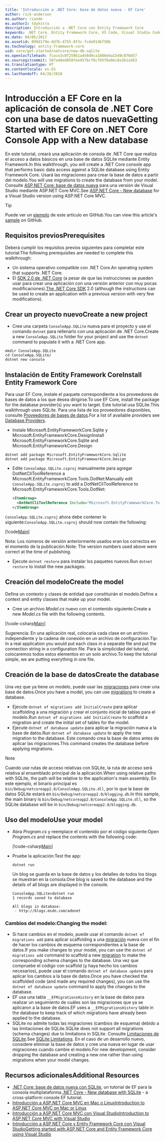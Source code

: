 ```yaml
---
title: 'Introducción a .NET Core: base de datos nueva - EF Core'
author: rick-anderson
ms.author: riande
ms.author2: tdykstra
description: Introducción a .NET Core con Entity Framework Core
keywords: .NET Core, Entity Framework Core, VS Code, Visual Studio Code, Mac, Linux
ms.date: 04/05/2017
ms.assetid: 099d179e-dd7b-4755-8f3c-fcde914bf50b
ms.technology: entity-framework-core
uid: core/get-started/netcore/new-db-sqlite
ms.openlocfilehash: fcace3c0f259b1a456d9ca1086e6a1549c070d57
ms.sourcegitcommit: 507a40ed050fee957bcf8cf05f6e0ec8a3b1a363
ms.translationtype: HT
ms.contentlocale: es-ES
ms.lasthandoff: 04/26/2018
---
```

# <a name="getting-started-with-ef-core-on-net-core-console-app-with-a-new-database"></a><span data-ttu-id="bd175-104">Introducción a EF Core en la aplicación de consola de .NET Core con una base de datos nueva</span><span class="sxs-lookup"><span data-stu-id="bd175-104">Getting Started with EF Core on .NET Core Console App with a New database</span></span>

<span data-ttu-id="bd175-105">En este tutorial, creará una aplicación de consola de .NET Core que realiza el acceso a datos básicos en una base de datos SQLite mediante Entity Framework.</span><span class="sxs-lookup"><span data-stu-id="bd175-105">In this walkthrough, you will create a .NET Core console app that performs basic data access against a SQLite database using Entity Framework Core.</span></span> <span data-ttu-id="bd175-106">Usará las migraciones para crear la base de datos a partir del modelo.</span><span class="sxs-lookup"><span data-stu-id="bd175-106">You will use migrations to create the database from your model.</span></span> <span data-ttu-id="bd175-107">Consulte [ASP.NET Core: base de datos nueva](xref:core/get-started/aspnetcore/new-db) para una versión de Visual Studio mediante ASP.NET Core MVC.</span><span class="sxs-lookup"><span data-stu-id="bd175-107">See [ASP.NET Core - New database](xref:core/get-started/aspnetcore/new-db) for a Visual Studio version using ASP.NET Core MVC.</span></span>

> [!TIP]  
> <span data-ttu-id="bd175-108">Puede ver un [ejemplo](https://github.com/aspnet/EntityFramework.Docs/tree/master/samples/core/GetStarted/NetCore/ConsoleApp.SQLite) de este artículo en GitHub.</span><span class="sxs-lookup"><span data-stu-id="bd175-108">You can view this article's [sample](https://github.com/aspnet/EntityFramework.Docs/tree/master/samples/core/GetStarted/NetCore/ConsoleApp.SQLite) on GitHub.</span></span>

## <a name="prerequisites"></a><span data-ttu-id="bd175-109">Requisitos previos</span><span class="sxs-lookup"><span data-stu-id="bd175-109">Prerequisites</span></span>

<span data-ttu-id="bd175-110">Deberá cumplir los requisitos previos siguientes para completar este tutorial:</span><span class="sxs-lookup"><span data-stu-id="bd175-110">The following prerequisites are needed to complete this walkthrough:</span></span>
* <span data-ttu-id="bd175-111">Un sistema operativo compatible con .NET Core.</span><span class="sxs-lookup"><span data-stu-id="bd175-111">An operating system that supports .NET Core.</span></span>
* <span data-ttu-id="bd175-112">El [SDK 2.0 de .NET Core](https://www.microsoft.com/net/core) (a pesar de que las instrucciones se pueden usar para crear una aplicación con una versión anterior con muy pocas modificaciones).</span><span class="sxs-lookup"><span data-stu-id="bd175-112">[The .NET Core SDK](https://www.microsoft.com/net/core) 2.0 (although the instructions can be used to create an application with a previous version with very few modifications).</span></span>

## <a name="create-a-new-project"></a><span data-ttu-id="bd175-113">Crear un proyecto nuevo</span><span class="sxs-lookup"><span data-stu-id="bd175-113">Create a new project</span></span>

* <span data-ttu-id="bd175-114">Cree una carpeta `ConsoleApp.SQLite` nueva para el proyecto y use el comando `dotnet` para rellenarlo con una aplicación de .NET Core.</span><span class="sxs-lookup"><span data-stu-id="bd175-114">Create a new `ConsoleApp.SQLite` folder for your project and use the `dotnet` command to populate it with a .NET Core app.</span></span>

``` Console
mkdir ConsoleApp.SQLite
cd ConsoleApp.SQLite/
dotnet new console
```

## <a name="install-entity-framework-core"></a><span data-ttu-id="bd175-115">Instalación de Entity Framework Core</span><span class="sxs-lookup"><span data-stu-id="bd175-115">Install Entity Framework Core</span></span>

<span data-ttu-id="bd175-116">Para usar EF Core, instale el paquete correspondiente a los proveedores de bases de datos a los que desea dirigirse.</span><span class="sxs-lookup"><span data-stu-id="bd175-116">To use EF Core, install the package for the database provider(s) you want to target.</span></span> <span data-ttu-id="bd175-117">Este tutorial usa SQLite.</span><span class="sxs-lookup"><span data-stu-id="bd175-117">This walkthrough uses SQLite.</span></span> <span data-ttu-id="bd175-118">Para una lista de los proveedores disponibles, consulte [Proveedores de bases de datos](../../providers/index.md).</span><span class="sxs-lookup"><span data-stu-id="bd175-118">For a list of available providers see [Database Providers](../../providers/index.md).</span></span>

* <span data-ttu-id="bd175-119">Instale Microsoft.EntityFrameworkCore.Sqlite y Microsoft.EntityFrameworkCore.Design</span><span class="sxs-lookup"><span data-stu-id="bd175-119">Install Microsoft.EntityFrameworkCore.Sqlite and Microsoft.EntityFrameworkCore.Design</span></span>

``` Console
dotnet add package Microsoft.EntityFrameworkCore.Sqlite
dotnet add package Microsoft.EntityFrameworkCore.Design
```

* <span data-ttu-id="bd175-120">Edite `ConsoleApp.SQLite.csproj` manualmente para agregar DotNetCliToolReference a Microsoft.EntityFrameworkCore.Tools.DotNet:</span><span class="sxs-lookup"><span data-stu-id="bd175-120">Manually edit `ConsoleApp.SQLite.csproj` to add a DotNetCliToolReference to Microsoft.EntityFrameworkCore.Tools.DotNet:</span></span>

  ``` xml
  <ItemGroup>
    <DotNetCliToolReference Include="Microsoft.EntityFrameworkCore.Tools.DotNet" Version="2.0.0" />
  </ItemGroup>
  ```

<span data-ttu-id="bd175-121">`ConsoleApp.SQLite.csproj` ahora debe contener lo siguiente:</span><span class="sxs-lookup"><span data-stu-id="bd175-121">`ConsoleApp.SQLite.csproj` should now contain the following:</span></span>

[!code[Main](../../../../samples/core/GetStarted/NetCore/ConsoleApp.SQLite/ConsoleApp.SQLite.csproj)]

 <span data-ttu-id="bd175-122">Nota: Los números de versión anteriormente usados eran los correctos en el momento de la publicación.</span><span class="sxs-lookup"><span data-stu-id="bd175-122">Note: The version numbers used above were correct at the time of publishing.</span></span>

*  <span data-ttu-id="bd175-123">Ejecute `dotnet restore` para instalar los paquetes nuevos.</span><span class="sxs-lookup"><span data-stu-id="bd175-123">Run `dotnet restore` to install the new packages.</span></span>

## <a name="create-the-model"></a><span data-ttu-id="bd175-124">Creación del modelo</span><span class="sxs-lookup"><span data-stu-id="bd175-124">Create the model</span></span>

<span data-ttu-id="bd175-125">Defina un contexto y clases de entidad que constituirán el modelo.</span><span class="sxs-lookup"><span data-stu-id="bd175-125">Define a context and entity classes that make up your model.</span></span>

* <span data-ttu-id="bd175-126">Cree un archivo *Model.cs* nuevo con el contenido siguiente.</span><span class="sxs-lookup"><span data-stu-id="bd175-126">Create a new *Model.cs* file with the following contents.</span></span>

[!code-csharp[Main](../../../../samples/core/GetStarted/NetCore/ConsoleApp.SQLite/Model.cs)]

<span data-ttu-id="bd175-127">Sugerencia: En una aplicación real, colocaría cada clase en un archivo independiente y la cadena de conexión en un archivo de configuración.</span><span class="sxs-lookup"><span data-stu-id="bd175-127">Tip: In a real application you would put each class in a separate file and put the connection string in a configuration file.</span></span> <span data-ttu-id="bd175-128">Para la simplicidad del tutorial, colocaremos todos estos elementos en un solo archivo.</span><span class="sxs-lookup"><span data-stu-id="bd175-128">To keep the tutorial simple, we are putting everything in one file.</span></span>

## <a name="create-the-database"></a><span data-ttu-id="bd175-129">Creación de la base de datos</span><span class="sxs-lookup"><span data-stu-id="bd175-129">Create the database</span></span>

<span data-ttu-id="bd175-130">Una vez que ya tiene un modelo, puede usar las [migraciones](https://docs.microsoft.com/aspnet/core/data/ef-mvc/migrations#introduction-to-migrations) para crear una base de datos.</span><span class="sxs-lookup"><span data-stu-id="bd175-130">Once you have a model, you can use [migrations](https://docs.microsoft.com/aspnet/core/data/ef-mvc/migrations#introduction-to-migrations) to create a database.</span></span>

* <span data-ttu-id="bd175-131">Ejecute `dotnet ef migrations add InitialCreate` para aplicar scaffolding a una migración y crear el conjunto inicial de tablas para el modelo.</span><span class="sxs-lookup"><span data-stu-id="bd175-131">Run `dotnet ef migrations add InitialCreate` to scaffold a migration and create the initial set of tables for the model.</span></span>
* <span data-ttu-id="bd175-132">Ejecute `dotnet ef database update` para aplicar la migración nueva a la base de datos.</span><span class="sxs-lookup"><span data-stu-id="bd175-132">Run `dotnet ef database update` to apply the new migration to the database.</span></span> <span data-ttu-id="bd175-133">Este comando crea la base de datos antes de aplicar las migraciones.</span><span class="sxs-lookup"><span data-stu-id="bd175-133">This command creates the database before applying migrations.</span></span>

> [!NOTE]  
> <span data-ttu-id="bd175-134">Cuando use rutas de acceso relativas con SQLite, la ruta de acceso será relativa al ensamblado principal de la aplicación.</span><span class="sxs-lookup"><span data-stu-id="bd175-134">When using relative paths with SQLite, the path will be relative to the application's main assembly.</span></span> <span data-ttu-id="bd175-135">En este ejemplo, el binario principal es `bin/Debug/netcoreapp2.0/ConsoleApp.SQLite.dll`, por lo que la base de datos SQLite estará en `bin/Debug/netcoreapp2.0/blogging.db`.</span><span class="sxs-lookup"><span data-stu-id="bd175-135">In this sample, the main binary is `bin/Debug/netcoreapp2.0/ConsoleApp.SQLite.dll`, so the SQLite database will be in `bin/Debug/netcoreapp2.0/blogging.db`.</span></span>

## <a name="use-your-model"></a><span data-ttu-id="bd175-136">Uso del modelo</span><span class="sxs-lookup"><span data-stu-id="bd175-136">Use your model</span></span>

* <span data-ttu-id="bd175-137">Abra *Program.cs* y reemplace el contenido por el código siguiente:</span><span class="sxs-lookup"><span data-stu-id="bd175-137">Open *Program.cs* and replace the contents with the following code:</span></span>

  [!code-csharp[Main](../../../../samples/core/GetStarted/NetCore/ConsoleApp.SQLite/Program.cs)]

* <span data-ttu-id="bd175-138">Pruebe la aplicación:</span><span class="sxs-lookup"><span data-stu-id="bd175-138">Test the app:</span></span>

  `dotnet run`

  <span data-ttu-id="bd175-139">Un blog se guarda en la base de datos y los detalles de todos los blogs se muestran en la consola.</span><span class="sxs-lookup"><span data-stu-id="bd175-139">One blog is saved to the database and the details of all blogs are displayed in the console.</span></span>

  ``` Console
  ConsoleApp.SQLite>dotnet run
  1 records saved to database

  All blogs in database:
   - http://blogs.msdn.com/adonet
  ```

### <a name="changing-the-model"></a><span data-ttu-id="bd175-140">Cambios del modelo:</span><span class="sxs-lookup"><span data-stu-id="bd175-140">Changing the model:</span></span>

- <span data-ttu-id="bd175-141">Si hace cambios en el modelo, puede usar el comando `dotnet ef migrations add` para aplicar scaffolding a una [migración](https://docs.microsoft.com/aspnet/core/data/ef-mvc/migrations#introduction-to-migrations) nueva con el fin de hacer los cambios de esquema correspondientes a la base de datos.</span><span class="sxs-lookup"><span data-stu-id="bd175-141">If you make changes to your model, you can use the `dotnet ef migrations add` command to scaffold a new [migration](https://docs.microsoft.com/aspnet/core/data/ef-mvc/migrations#introduction-to-migrations)  to make the corresponding schema changes to the database.</span></span> <span data-ttu-id="bd175-142">Una vez que compruebe el código con scaffold (y haya hecho los cambios necesarios), puede usar el comando `dotnet ef database update` para aplicar los cambios a la base de datos.</span><span class="sxs-lookup"><span data-stu-id="bd175-142">Once you have checked the scaffolded code (and made any required changes), you can use the `dotnet ef database update` command to apply the changes to the database.</span></span>
- <span data-ttu-id="bd175-143">EF usa una tabla `__EFMigrationsHistory` en la base de datos para realizar un seguimiento de cuáles son las migraciones que ya se aplicaron a la base de datos.</span><span class="sxs-lookup"><span data-stu-id="bd175-143">EF uses a `__EFMigrationsHistory` table in the database to keep track of which migrations have already been applied to the database.</span></span>
- <span data-ttu-id="bd175-144">SQLite no admite todas las migraciones (cambios de esquema) debido a las limitaciones de SQLite.</span><span class="sxs-lookup"><span data-stu-id="bd175-144">SQLite does not support all migrations (schema changes) due to limitations in SQLite.</span></span> <span data-ttu-id="bd175-145">Consulte [Limitaciones de SQLite](../../providers/sqlite/limitations.md).</span><span class="sxs-lookup"><span data-stu-id="bd175-145">See [SQLite Limitations](../../providers/sqlite/limitations.md).</span></span> <span data-ttu-id="bd175-146">En el caso de un desarrollo nuevo, considere eliminar la base de datos y cree una nueva en lugar de usar migraciones cuando cambie el modelo.</span><span class="sxs-lookup"><span data-stu-id="bd175-146">For new development, consider dropping the database and creating a new one rather than using migrations when your model changes.</span></span>

## <a name="additional-resources"></a><span data-ttu-id="bd175-147">Recursos adicionales</span><span class="sxs-lookup"><span data-stu-id="bd175-147">Additional Resources</span></span>

* <span data-ttu-id="bd175-148">[.NET Core: base de datos nueva con SQLite](xref:core/get-started/netcore/new-db-sqlite), un tutorial de EF para la consola multiplataforma.</span><span class="sxs-lookup"><span data-stu-id="bd175-148">[.NET Core - New database with SQLite](xref:core/get-started/netcore/new-db-sqlite) -  a cross-platform console EF tutorial.</span></span>
* [<span data-ttu-id="bd175-149">Introducción a ASP.NET Core MVC en Mac o Linux</span><span class="sxs-lookup"><span data-stu-id="bd175-149">Introduction to ASP.NET Core MVC on Mac or Linux</span></span>](https://docs.microsoft.com/aspnet/core/tutorials/first-mvc-app-xplat/index)
* [<span data-ttu-id="bd175-150">Introducción a ASP.NET Core MVC con Visual Studio</span><span class="sxs-lookup"><span data-stu-id="bd175-150">Introduction to ASP.NET Core MVC with Visual Studio</span></span>](https://docs.microsoft.com/aspnet/core/tutorials/first-mvc-app/index)
* [<span data-ttu-id="bd175-151">Introducción a ASP.NET Core y Entity Framework Core con Visual Studio</span><span class="sxs-lookup"><span data-stu-id="bd175-151">Getting started with ASP.NET Core and Entity Framework Core using Visual Studio</span></span>](https://docs.microsoft.com/aspnet/core/data/ef-mvc/index)
